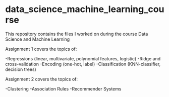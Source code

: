 # data_science_machine_learning_course
This repository contains the files I worked on during the course Data Science and Machine Learning

Assignment 1 covers the topics of:

-Regressions (linear, multivariate, polynomial features, logistic)
-Ridge and cross-validation
-Encoding (one-hot, label)
-Classification (KNN-classifier, decision trees)

Assignment 2 covers the topics of:

-Clustering
-Association Rules
-Recommender Systems
